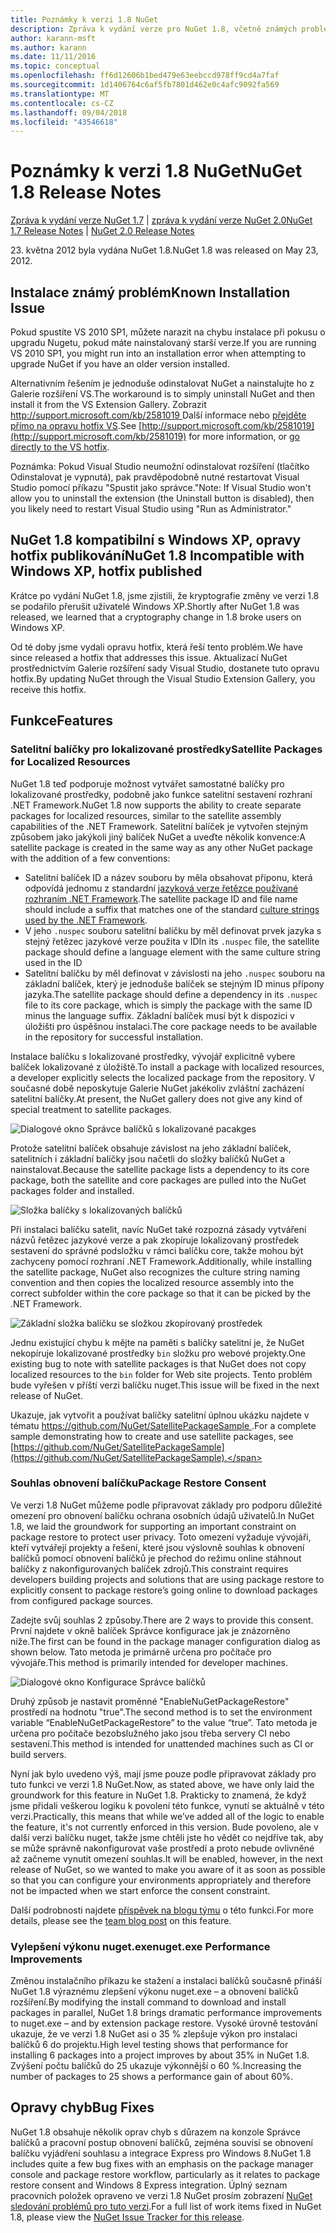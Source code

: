 ```yaml
---
title: Poznámky k verzi 1.8 NuGet
description: Zpráva k vydání verze pro NuGet 1.8, včetně známých problémů, opravy chyb, nové funkce a chcete.
author: karann-msft
ms.author: karann
ms.date: 11/11/2016
ms.topic: conceptual
ms.openlocfilehash: ff6d12606b1bed479e63eebccd978ff9cd4a7faf
ms.sourcegitcommit: 1d1406764c6af5fb7801d462e0c4afc9092fa569
ms.translationtype: MT
ms.contentlocale: cs-CZ
ms.lasthandoff: 09/04/2018
ms.locfileid: "43546618"
---
```

# <a name="nuget-18-release-notes"></a><span data-ttu-id="2bb6f-103">Poznámky k verzi 1.8 NuGet</span><span class="sxs-lookup"><span data-stu-id="2bb6f-103">NuGet 1.8 Release Notes</span></span>

<span data-ttu-id="2bb6f-104">[Zpráva k vydání verze NuGet 1.7](../release-notes/nuget-1.7.md) | [zpráva k vydání verze NuGet 2.0](../release-notes/nuget-2.0.md)</span><span class="sxs-lookup"><span data-stu-id="2bb6f-104">[NuGet 1.7 Release Notes](../release-notes/nuget-1.7.md) | [NuGet 2.0 Release Notes](../release-notes/nuget-2.0.md)</span></span>

<span data-ttu-id="2bb6f-105">23. května 2012 byla vydána NuGet 1.8.</span><span class="sxs-lookup"><span data-stu-id="2bb6f-105">NuGet 1.8 was released on May 23, 2012.</span></span>

## <a name="known-installation-issue"></a><span data-ttu-id="2bb6f-106">Instalace známý problém</span><span class="sxs-lookup"><span data-stu-id="2bb6f-106">Known Installation Issue</span></span>
<span data-ttu-id="2bb6f-107">Pokud spustíte VS 2010 SP1, můžete narazit na chybu instalace při pokusu o upgradu Nugetu, pokud máte nainstalovaný starší verze.</span><span class="sxs-lookup"><span data-stu-id="2bb6f-107">If you are running VS 2010 SP1, you might run into an installation error when attempting to upgrade NuGet if you have an older version installed.</span></span>

<span data-ttu-id="2bb6f-108">Alternativním řešením je jednoduše odinstalovat NuGet a nainstalujte ho z Galerie rozšíření VS.</span><span class="sxs-lookup"><span data-stu-id="2bb6f-108">The workaround is to simply uninstall NuGet and then install it from the VS Extension Gallery.</span></span>  <span data-ttu-id="2bb6f-109">Zobrazit [ http://support.microsoft.com/kb/2581019 ](http://support.microsoft.com/kb/2581019) Další informace nebo [přejděte přímo na opravu hotfix VS](http://bit.ly/vsixcertfix).</span><span class="sxs-lookup"><span data-stu-id="2bb6f-109">See [http://support.microsoft.com/kb/2581019](http://support.microsoft.com/kb/2581019) for more information, or [go directly to the VS hotfix](http://bit.ly/vsixcertfix).</span></span>

<span data-ttu-id="2bb6f-110">Poznámka: Pokud Visual Studio neumožní odinstalovat rozšíření (tlačítko Odinstalovat je vypnutá), pak pravděpodobně nutné restartovat Visual Studio pomocí příkazu "Spustit jako správce."</span><span class="sxs-lookup"><span data-stu-id="2bb6f-110">Note: If Visual Studio won't allow you to uninstall the extension (the Uninstall button is disabled), then you likely need to restart Visual Studio using "Run as Administrator."</span></span>

## <a name="nuget-18-incompatible-with-windows-xp-hotfix-published"></a><span data-ttu-id="2bb6f-111">NuGet 1.8 kompatibilní s Windows XP, opravy hotfix publikování</span><span class="sxs-lookup"><span data-stu-id="2bb6f-111">NuGet 1.8 Incompatible with Windows XP, hotfix published</span></span>

<span data-ttu-id="2bb6f-112">Krátce po vydání NuGet 1.8, jsme zjistili, že kryptografie změny ve verzi 1.8 se podařilo přerušit uživatelé Windows XP.</span><span class="sxs-lookup"><span data-stu-id="2bb6f-112">Shortly after NuGet 1.8 was released, we learned that a cryptography change in 1.8 broke users on Windows XP.</span></span>

<span data-ttu-id="2bb6f-113">Od té doby jsme vydali opravu hotfix, která řeší tento problém.</span><span class="sxs-lookup"><span data-stu-id="2bb6f-113">We have since released a hotfix that addresses this issue.</span></span>  <span data-ttu-id="2bb6f-114">Aktualizací NuGet prostřednictvím Galerie rozšíření sady Visual Studio, dostanete tuto opravu hotfix.</span><span class="sxs-lookup"><span data-stu-id="2bb6f-114">By updating NuGet through the Visual Studio Extension Gallery, you receive this hotfix.</span></span>

## <a name="features"></a><span data-ttu-id="2bb6f-115">Funkce</span><span class="sxs-lookup"><span data-stu-id="2bb6f-115">Features</span></span>

### <a name="satellite-packages-for-localized-resources"></a><span data-ttu-id="2bb6f-116">Satelitní balíčky pro lokalizované prostředky</span><span class="sxs-lookup"><span data-stu-id="2bb6f-116">Satellite Packages for Localized Resources</span></span>
<span data-ttu-id="2bb6f-117">NuGet 1.8 teď podporuje možnost vytvářet samostatné balíčky pro lokalizované prostředky, podobně jako funkce satelitní sestavení rozhraní .NET Framework.</span><span class="sxs-lookup"><span data-stu-id="2bb6f-117">NuGet 1.8 now supports the ability to create separate packages for localized resources, similar to the satellite assembly capabilities of the .NET Framework.</span></span>  <span data-ttu-id="2bb6f-118">Satelitní balíček je vytvořen stejným způsobem jako jakýkoli jiný balíček NuGet a uveďte několik konvence:</span><span class="sxs-lookup"><span data-stu-id="2bb6f-118">A satellite package is created in the same way as any other NuGet package with the addition of a few conventions:</span></span>

* <span data-ttu-id="2bb6f-119">Satelitní balíček ID a název souboru by měla obsahovat příponu, která odpovídá jednomu z standardní [jazyková verze řetězce používané rozhraním .NET Framework](http://msdn.microsoft.com/goglobal/bb896001.aspx).</span><span class="sxs-lookup"><span data-stu-id="2bb6f-119">The satellite package ID and file name should include a suffix that matches one of the standard [culture strings used by the .NET Framework](http://msdn.microsoft.com/goglobal/bb896001.aspx).</span></span>
* <span data-ttu-id="2bb6f-120">V jeho `.nuspec` souboru satelitní balíčku by měl definovat prvek jazyka s stejný řetězec jazykové verze použita v ID</span><span class="sxs-lookup"><span data-stu-id="2bb6f-120">In its `.nuspec` file, the satellite package should define a language element with the same culture string used in the ID</span></span>
* <span data-ttu-id="2bb6f-121">Satelitní balíčku by měl definovat v závislosti na jeho `.nuspec` souboru na základní balíček, který je jednoduše balíček se stejným ID minus přípony jazyka.</span><span class="sxs-lookup"><span data-stu-id="2bb6f-121">The satellite package should define a dependency in its `.nuspec` file to its core package, which is simply the package with the same ID minus the language suffix.</span></span>  <span data-ttu-id="2bb6f-122">Základní balíček musí být k dispozici v úložišti pro úspěšnou instalaci.</span><span class="sxs-lookup"><span data-stu-id="2bb6f-122">The core package needs to be available in the repository for successful installation.</span></span>

<span data-ttu-id="2bb6f-123">Instalace balíčku s lokalizované prostředky, vývojář explicitně vybere balíček lokalizované z úložiště.</span><span class="sxs-lookup"><span data-stu-id="2bb6f-123">To install a package with localized resources, a developer explicitly selects the localized package from the repository.</span></span> <span data-ttu-id="2bb6f-124">V současné době neposkytuje Galerie NuGet jakékoliv zvláštní zacházení satelitní balíčky.</span><span class="sxs-lookup"><span data-stu-id="2bb6f-124">At present, the NuGet gallery does not give any kind of special treatment to satellite packages.</span></span>

![Dialogové okno Správce balíčků s lokalizované pacakges](./media/dlg-w-loc-packs.png)

<span data-ttu-id="2bb6f-126">Protože satelitní balíček obsahuje závislost na jeho základní balíček, satelitních i základní balíčky jsou načetli do složky balíčků NuGet a nainstalovat.</span><span class="sxs-lookup"><span data-stu-id="2bb6f-126">Because the satellite package lists a dependency to its core package, both the satellite and core packages are pulled into the NuGet packages folder and installed.</span></span>

![Složka balíčky s lokalizovaných balíčků](./media/fldr-loc-packs.png)

<span data-ttu-id="2bb6f-128">Při instalaci balíčku satelit, navíc NuGet také rozpozná zásady vytváření názvů řetězec jazykové verze a pak zkopíruje lokalizovaný prostředek sestavení do správné podsložku v rámci balíčku core, takže mohou být zachyceny pomocí rozhraní .NET Framework.</span><span class="sxs-lookup"><span data-stu-id="2bb6f-128">Additionally, while installing the satellite package, NuGet also recognizes the culture string naming convention and then copies the localized resource assembly into the correct subfolder within the core package so that it can be picked by the .NET Framework.</span></span>

![Základní složka balíčku se složkou zkopírovaný prostředek](./media/fldr-copied-loc.png)

<span data-ttu-id="2bb6f-130">Jednu existující chybu k mějte na paměti s balíčky satelitní je, že NuGet nekopíruje lokalizované prostředky `bin` složku pro webové projekty.</span><span class="sxs-lookup"><span data-stu-id="2bb6f-130">One existing bug to note with satellite packages is that NuGet does not copy localized resources to the `bin` folder for Web site projects.</span></span>  <span data-ttu-id="2bb6f-131">Tento problém bude vyřešen v příští verzi balíčku nuget.</span><span class="sxs-lookup"><span data-stu-id="2bb6f-131">This issue will be fixed in the next release of NuGet.</span></span>

<span data-ttu-id="2bb6f-132">Ukazuje, jak vytvořit a používat balíčky satelitní úplnou ukázku najdete v tématu [ https://github.com/NuGet/SatellitePackageSample ](https://github.com/NuGet/SatellitePackageSample).</span><span class="sxs-lookup"><span data-stu-id="2bb6f-132">For a complete sample demonstrating how to create and use satellite packages, see [https://github.com/NuGet/SatellitePackageSample](https://github.com/NuGet/SatellitePackageSample).</span></span>

### <a name="package-restore-consent"></a><span data-ttu-id="2bb6f-133">Souhlas obnovení balíčku</span><span class="sxs-lookup"><span data-stu-id="2bb6f-133">Package Restore Consent</span></span>
<span data-ttu-id="2bb6f-134">Ve verzi 1.8 NuGet můžeme podle připravovat základy pro podporu důležité omezení pro obnovení balíčku ochrana osobních údajů uživatelů.</span><span class="sxs-lookup"><span data-stu-id="2bb6f-134">In NuGet 1.8, we laid the groundwork for supporting an important constraint on package restore to protect user privacy.</span></span> <span data-ttu-id="2bb6f-135">Toto omezení vyžaduje vývojáři, kteří vytvářejí projekty a řešení, které jsou výslovně souhlas k obnovení balíčků pomocí obnovení balíčků je přechod do režimu online stáhnout balíčky z nakonfigurovaných balíček zdrojů.</span><span class="sxs-lookup"><span data-stu-id="2bb6f-135">This constraint requires developers building projects and solutions that are using package restore to explicitly consent to package restore’s going online to download packages from configured package sources.</span></span>

<span data-ttu-id="2bb6f-136">Zadejte svůj souhlas 2 způsoby.</span><span class="sxs-lookup"><span data-stu-id="2bb6f-136">There are 2 ways to provide this consent.</span></span> <span data-ttu-id="2bb6f-137">První najdete v okně balíček Správce konfigurace jak je znázorněno níže.</span><span class="sxs-lookup"><span data-stu-id="2bb6f-137">The first can be found in the package manager configuration dialog as shown below.</span></span>  <span data-ttu-id="2bb6f-138">Tato metoda je primárně určena pro počítače pro vývojáře.</span><span class="sxs-lookup"><span data-stu-id="2bb6f-138">This method is primarily intended for developer machines.</span></span>

![Dialogové okno Konfigurace Správce balíčků](./media/pr-consent-configdlg.png)

<span data-ttu-id="2bb6f-140">Druhý způsob je nastavit proměnné "EnableNuGetPackageRestore" prostředí na hodnotu "true".</span><span class="sxs-lookup"><span data-stu-id="2bb6f-140">The second method is to set the environment variable “EnableNuGetPackageRestore” to the value “true”.</span></span>  <span data-ttu-id="2bb6f-141">Tato metoda je určena pro počítače bezobslužného jako jsou třeba servery CI nebo sestavení.</span><span class="sxs-lookup"><span data-stu-id="2bb6f-141">This method is intended for unattended machines such as CI or build servers.</span></span>

<span data-ttu-id="2bb6f-142">Nyní jak bylo uvedeno výš, mají jsme pouze podle připravovat základy pro tuto funkci ve verzi 1.8 NuGet.</span><span class="sxs-lookup"><span data-stu-id="2bb6f-142">Now, as stated above, we have only laid the groundwork for this feature in NuGet 1.8.</span></span>  <span data-ttu-id="2bb6f-143">Prakticky to znamená, že když jsme přidali veškerou logiku k povolení této funkce, vynutí se aktuálně v této verzi.</span><span class="sxs-lookup"><span data-stu-id="2bb6f-143">Practically, this means that while we’ve added all of the logic to enable the feature, it's not currently enforced in this version.</span></span> <span data-ttu-id="2bb6f-144">Bude povoleno, ale v další verzi balíčku nuget, takže jsme chtěli jste ho vědět co nejdříve tak, aby se může správně nakonfigurovat vaše prostředí a proto nebude ovlivněné až začneme vynutit omezení souhlas.</span><span class="sxs-lookup"><span data-stu-id="2bb6f-144">It will be enabled, however, in the next release of NuGet, so we wanted to make you aware of it as soon as possible so that you can configure your environments appropriately and therefore not be impacted when we start enforce the consent constraint.</span></span>

<span data-ttu-id="2bb6f-145">Další podrobnosti najdete [příspěvek na blogu týmu](http://blog.nuget.org/20120518/package-restore-and-consent.html) o této funkci.</span><span class="sxs-lookup"><span data-stu-id="2bb6f-145">For more details, please see the [team blog post](http://blog.nuget.org/20120518/package-restore-and-consent.html) on this feature.</span></span>

### <a name="nugetexe-performance-improvements"></a><span data-ttu-id="2bb6f-146">Vylepšení výkonu nuget.exe</span><span class="sxs-lookup"><span data-stu-id="2bb6f-146">nuget.exe Performance Improvements</span></span>
<span data-ttu-id="2bb6f-147">Změnou instalačního příkazu ke stažení a instalaci balíčků současně přináší NuGet 1.8 výraznému zlepšení výkonu nuget.exe – a obnovení balíčků rozšíření.</span><span class="sxs-lookup"><span data-stu-id="2bb6f-147">By modifying the install command to download and install packages in parallel, NuGet 1.8 brings dramatic performance improvements to nuget.exe – and by extension package restore.</span></span>  <span data-ttu-id="2bb6f-148">Vysoké úrovně testování ukazuje, že ve verzi 1.8 NuGet asi o 35 % zlepšuje výkon pro instalaci balíčků 6 do projektu.</span><span class="sxs-lookup"><span data-stu-id="2bb6f-148">High level testing shows that performance for installing 6 packages into a project improves by about 35% in NuGet 1.8.</span></span>  <span data-ttu-id="2bb6f-149">Zvýšení počtu balíčků do 25 ukazuje výkonnější o 60 %.</span><span class="sxs-lookup"><span data-stu-id="2bb6f-149">Increasing the number of packages to 25 shows a performance gain of about 60%.</span></span>

## <a name="bug-fixes"></a><span data-ttu-id="2bb6f-150">Opravy chyb</span><span class="sxs-lookup"><span data-stu-id="2bb6f-150">Bug Fixes</span></span>
<span data-ttu-id="2bb6f-151">NuGet 1.8 obsahuje několik oprav chyb s důrazem na konzole Správce balíčků a pracovní postup obnovení balíčků, zejména souvisí se obnovení balíčku vyjádření souhlasu a integrace Express pro Windows 8.</span><span class="sxs-lookup"><span data-stu-id="2bb6f-151">NuGet 1.8 includes quite a few bug fixes with an emphasis on the package manager console and package restore workflow, particularly as it relates to package restore consent and Windows 8 Express integration.</span></span>
<span data-ttu-id="2bb6f-152">Úplný seznam pracovních položek opraveno ve verzi 1.8 NuGet prosím zobrazení [NuGet sledování problémů pro tuto verzi](http://nuget.codeplex.com/workitem/list/advanced?keyword=&status=Closed&type=All&priority=All&release=NuGet%201.8&assignedTo=All&component=All&sortField=Votes&sortDirection=Descending&page=0).</span><span class="sxs-lookup"><span data-stu-id="2bb6f-152">For a full list of work items fixed in NuGet 1.8, please view the [NuGet Issue Tracker for this release](http://nuget.codeplex.com/workitem/list/advanced?keyword=&status=Closed&type=All&priority=All&release=NuGet%201.8&assignedTo=All&component=All&sortField=Votes&sortDirection=Descending&page=0).</span></span>

